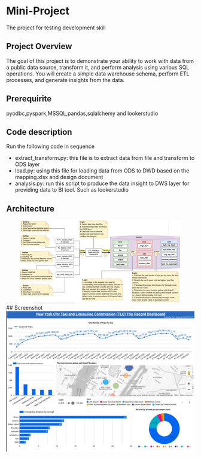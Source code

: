 # Mini-Project
The project for testing development skill 
## Project Overview
The goal of this project is to demonstrate your ability to work with data from a public data source, transform it, and perform analysis using various SQL operations. You will create a simple data warehouse schema, perform ETL processes, and generate insights from the data.
## Prerequirite
pyodbc,pyspark,MSSQL,pandas,sqlalchemy and lookerstudio
## Code description
Run the following code in sequence
- extract_transform.py: this file is to extract data from file and transform to ODS layer
- load.py: using this file for loading data from ODS to DWD based on the mapping.xlsx and design document
- analysis.py: run this script to produce the data insight to DWS layer for providing data to BI tool. Such as lookerstudio
## Architecture
<div align="center">
    <img src="./source/architecture.jpg">
</div>
## Screenshot
<div align="center">
    <img src="./source/screenshot.jpg">
</div>

